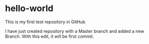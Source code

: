 # hello-world
This is my first test repository in GitHub

I have just created repository with a Master branch and added a new Branch.
With this edit, it will be first commit.
